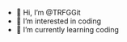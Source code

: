 - 👋 Hi, I’m @TRFGGit
- 👀 I’m interested in coding
- 🌱 I’m currently learning coding

<!---
TRFGGit/TRFGGit is a ✨ special ✨ repository because its `README.md` (this file) appears on your GitHub profile.
You can click the Preview link to take a look at your changes.
--->
